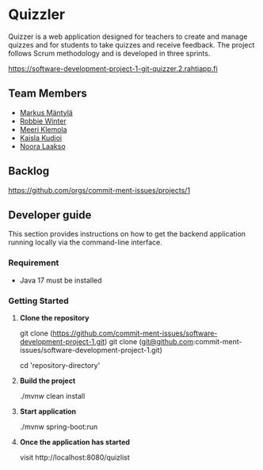 # Quizzler

Quizzer is a web application designed for teachers to create and manage quizzes and for students to take quizzes and receive feedback. The project follows Scrum methodology and is developed in three sprints.

https://software-development-project-1-git-quizzer.2.rahtiapp.fi 

## Team Members

- [Markus Mäntylä](https://github.com/MarkusMant)
- [Robbie Winter](https://github.com/robbiewinter)
- [Meeri Klemola](https://github.com/MeeriKlemola)
- [Kaisla Kudjoi](https://github.com/kaislakudjoi)
- [Noora Laakso](https://github.com/nooralaakso)

## Backlog
https://github.com/orgs/commit-ment-issues/projects/1


## Developer guide

This section provides instructions on how to get the backend application running locally via the command-line interface.

### Requirement

- Java 17 must be installed

### Getting Started

1. **Clone the repository**
   
   git clone (https://github.com/commit-ment-issues/software-development-project-1.git)
   git clone (git@github.com:commit-ment-issues/software-development-project-1.git)

   cd 'repository-directory'

2. **Build the project**

    ./mvnw clean install

3. **Start application**

    ./mvnw spring-boot:run

4. **Once the application has started**

    visit http://localhost:8080/quizlist


